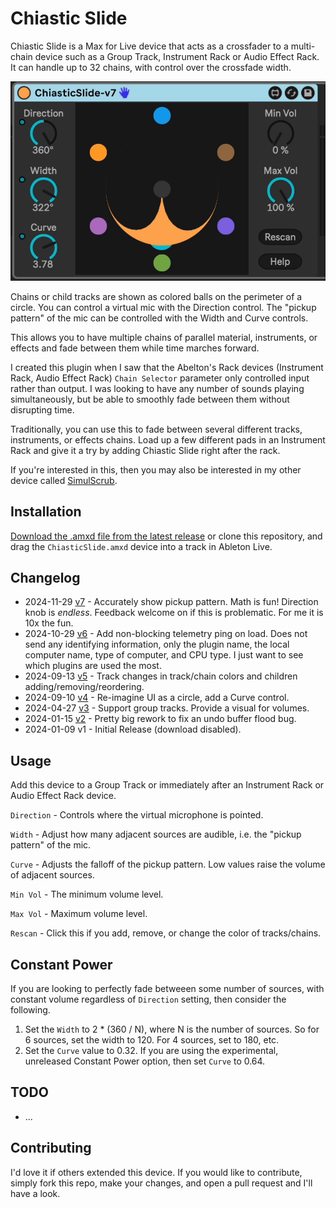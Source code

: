 # Chiastic Slide

Chiastic Slide is a Max for Live device that acts as a crossfader to a multi-chain device such as a Group Track, Instrument Rack or Audio Effect Rack. It can handle up to 32 chains, with control over the crossfade width.

![How it Looks](images/device.gif)

Chains or child tracks are shown as colored balls on the perimeter of a circle. You can control a virtual mic with the Direction control. The "pickup pattern" of the mic can be controlled with the Width and Curve controls.

This allows you to have multiple chains of parallel material, instruments, or effects and fade between them while time marches forward.

I created this plugin when I saw that the Abelton's Rack devices (Instrument Rack, Audio Effect Rack) `Chain Selector` parameter only controlled input rather than output. I was looking to have any number of sounds playing simultaneously, but be able to smoothly fade between them without disrupting time.

Traditionally, you can use this to fade between several different tracks, instruments, or effects chains. Load up a few different pads in an Instrument Rack and give it a try by adding Chiastic Slide right after the rack.

If you're interested in this, then you may also be interested in my other device called [SimulScrub](https://github.com/zsteinkamp/m4l-SimulScrub).

## Installation

[Download the .amxd file from the latest release](https://github.com/zsteinkamp/m4l-ChiasticSlide/releases) or clone this repository, and drag the `ChiasticSlide.amxd` device into a track in Ableton Live.

## Changelog

- 2024-11-29 [v7](https://github.com/zsteinkamp/m4l-ChiasticSlide/releases/download/v7/ChiasticSlide-v7.amxd) - Accurately show pickup pattern. Math is fun! Direction knob is _endless_. Feedback welcome on if this is problematic. For me it is 10x the fun.
- 2024-10-29 [v6](https://github.com/zsteinkamp/m4l-ChiasticSlide/releases/download/v6/ChiasticSlide-v6.amxd) - Add non-blocking telemetry ping on load. Does not send any identifying information, only the plugin name, the local computer name, type of computer, and CPU type. I just want to see which plugins are used the most.
- 2024-09-13 [v5](https://github.com/zsteinkamp/m4l-ChiasticSlide/releases/download/v5/ChiasticSlide-v5.amxd) - Track changes in track/chain colors and children adding/removing/reordering.
- 2024-09-10 [v4](https://github.com/zsteinkamp/m4l-ChiasticSlide/releases/download/v4/ChiasticSlide.v4.amxd) - Re-imagine UI as a circle, add a Curve control.
- 2024-04-27 [v3](https://github.com/zsteinkamp/m4l-ChiasticSlide/releases/download/v3/ChiasticSlide.v3.amxd) - Support group tracks. Provide a visual for volumes.
- 2024-01-15 [v2](https://github.com/zsteinkamp/m4l-ChiasticSlide/releases/download/v2/ChiasticSlide.v2.amxd) - Pretty big rework to fix an undo buffer flood bug.
- 2024-01-09 v1 - Initial Release (download disabled).

## Usage

Add this device to a Group Track or immediately after an Instrument Rack or Audio Effect Rack device.

`Direction` - Controls where the virtual microphone is pointed.

`Width` - Adjust how many adjacent sources are audible, i.e. the "pickup pattern" of the mic.

`Curve` - Adjusts the falloff of the pickup pattern. Low values raise the volume of adjacent sources.

`Min Vol` - The minimum volume level.

`Max Vol` - Maximum volume level.

`Rescan` - Click this if you add, remove, or change the color of  tracks/chains.

## Constant Power

If you are looking to perfectly fade betweeen some number of sources, with constant volume regardless of `Direction` setting, then consider the following.

1) Set the `Width` to 2 * (360 / N), where N is the number of sources. So for 6 sources, set the width to 120. For 4 sources, set to 180, etc.
2) Set the `Curve` value to 0.32. If you are using the experimental, unreleased Constant Power option, then set `Curve` to 0.64.

## TODO
- ...

## Contributing

I'd love it if others extended this device. If you would like to contribute, simply fork this repo, make your changes, and open a pull request and I'll have a look.

